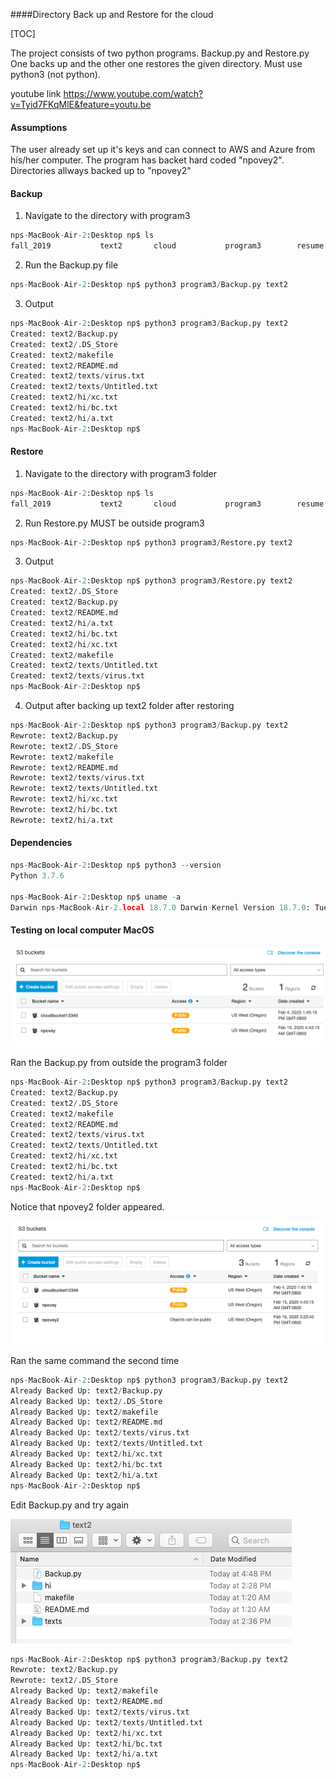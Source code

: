   ####Directory Back up and Restore for the cloud

[TOC]

The project consists of two python programs. Backup.py and Restore.py One backs up and the other one restores the given directory. Must use python3 (not python).

youtube link <https://www.youtube.com/watch?v=Tyid7FKqMlE&feature=youtu.be>

 #### Assumptions

The user already set up it's keys and can connect to AWS and Azure from his/her computer. The program has backet hard coded "npovey2". Directories allways backed up to "npovey2"

#### Backup

1. Navigate to the directory with program3

```python
nps-MacBook-Air-2:Desktop np$ ls
fall_2019			text2 		cloud			program3		resume
```

2. Run the Backup.py file

```python
nps-MacBook-Air-2:Desktop np$ python3 program3/Backup.py text2
```

3. Output

```python
nps-MacBook-Air-2:Desktop np$ python3 program3/Backup.py text2
Created: text2/Backup.py
Created: text2/.DS_Store
Created: text2/makefile
Created: text2/README.md
Created: text2/texts/virus.txt
Created: text2/texts/Untitled.txt
Created: text2/hi/xc.txt
Created: text2/hi/bc.txt
Created: text2/hi/a.txt
nps-MacBook-Air-2:Desktop np$
```



#### Restore

1. Navigate to the directory with program3 folder

```python
nps-MacBook-Air-2:Desktop np$ ls
fall_2019			text2 		cloud			program3		resume
```

2. Run Restore.py MUST be outside program3

```python
nps-MacBook-Air-2:Desktop np$ python3 program3/Restore.py text2
```

3. Output

```python
nps-MacBook-Air-2:Desktop np$ python3 program3/Restore.py text2
Created: text2/.DS_Store
Created: text2/Backup.py
Created: text2/README.md
Created: text2/hi/a.txt
Created: text2/hi/bc.txt
Created: text2/hi/xc.txt
Created: text2/makefile
Created: text2/texts/Untitled.txt
Created: text2/texts/virus.txt
nps-MacBook-Air-2:Desktop np$
```

4. Output after backing up text2 folder after restoring

```python
nps-MacBook-Air-2:Desktop np$ python3 program3/Backup.py text2
Rewrote: text2/Backup.py
Rewrote: text2/.DS_Store
Rewrote: text2/makefile
Rewrote: text2/README.md
Rewrote: text2/texts/virus.txt
Rewrote: text2/texts/Untitled.txt
Rewrote: text2/hi/xc.txt
Rewrote: text2/hi/bc.txt
Rewrote: text2/hi/a.txt
```

#### Dependencies

```python
nps-MacBook-Air-2:Desktop np$ python3 --version
Python 3.7.6

nps-MacBook-Air-2:Desktop np$ uname -a
Darwin nps-MacBook-Air-2.local 18.7.0 Darwin Kernel Version 18.7.0: Tue Aug 20 16:57:14 PDT 2019; root:xnu-4903.271.2~2/RELEASE_X86_64 x86_64


```



#### Testing on local computer MacOS

![before](/program3/images/before.png)

Ran the Backup.py from outside the program3 folder

```python
nps-MacBook-Air-2:Desktop np$ python3 program3/Backup.py text2
Created: text2/Backup.py
Created: text2/.DS_Store
Created: text2/makefile
Created: text2/README.md
Created: text2/texts/virus.txt
Created: text2/texts/Untitled.txt
Created: text2/hi/xc.txt
Created: text2/hi/bc.txt
Created: text2/hi/a.txt
nps-MacBook-Air-2:Desktop np$
```

Notice that npovey2 folder appeared.

![after](/program3/images/after.png)

Ran the same command the second time

```python
nps-MacBook-Air-2:Desktop np$ python3 program3/Backup.py text2
Already Backed Up: text2/Backup.py
Already Backed Up: text2/.DS_Store
Already Backed Up: text2/makefile
Already Backed Up: text2/README.md
Already Backed Up: text2/texts/virus.txt
Already Backed Up: text2/texts/Untitled.txt
Already Backed Up: text2/hi/xc.txt
Already Backed Up: text2/hi/bc.txt
Already Backed Up: text2/hi/a.txt
nps-MacBook-Air-2:Desktop np$

```

Edit Backup.py and try again

![local_folder](/program3/images/local_folder.png)

```python
nps-MacBook-Air-2:Desktop np$ python3 program3/Backup.py text2
Rewrote: text2/Backup.py
Rewrote: text2/.DS_Store
Already Backed Up: text2/makefile
Already Backed Up: text2/README.md
Already Backed Up: text2/texts/virus.txt
Already Backed Up: text2/texts/Untitled.txt
Already Backed Up: text2/hi/xc.txt
Already Backed Up: text2/hi/bc.txt
Already Backed Up: text2/hi/a.txt
nps-MacBook-Air-2:Desktop np$
```
